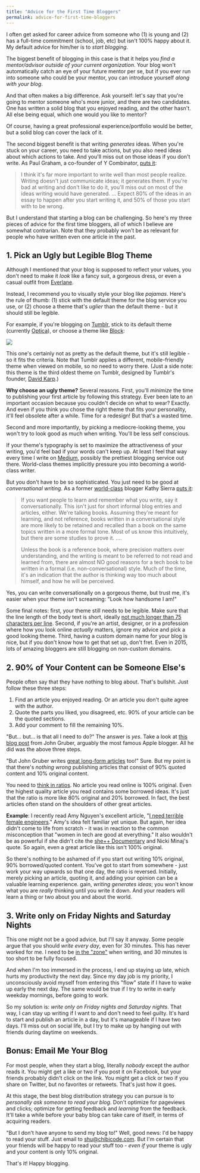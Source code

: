 ```yaml
---
title: "Advice for the First Time Bloggers"
permalink: advice-for-first-time-bloggers
---
```


I often get asked for career advice from someone who (1) is young and (2) has a full-time commitment (school, job, etc) but isn't 100% happy about it. My default advice for him/her is to *start blogging*.

The biggest benefit of blogging in this case is that it helps you *find a mentor/advisor outside of your current organization*. Your blog won't automatically catch an eye of your future mentor per se, but if you ever run into someone who could be your mentor, you can introduce yourself *along with your blog*.

And that often makes a big difference. Ask yourself: let's say that you're going to mentor someone who's more junior, and there are two candidates. One has written a solid blog that you enjoyed reading, and the other hasn't. All else being equal, which one would you like to mentor?

Of course, having a great professional experience/portfolio would be better, but a solid blog can cover the lack of it.

The second biggest benefit is that writing *generates* ideas. When you're stuck on your career, you need to take actions, but you also need ideas about which actions to take. And you'll miss out on those ideas if you don't write. As Paul Graham, a co-founder of Y Combinator, [puts it](http://www.paulgraham.com/writing44.html):

> I think it's far more important to write well than most people realize. Writing doesn't just communicate ideas; it generates them. If you're bad at writing and don't like to do it, you'll miss out on most of the ideas writing would have generated. ... Expect 80% of the ideas in an essay to happen after you start writing it, and 50% of those you start with to be wrong.

But I understand that starting a blog can be challenging. So here's my three pieces of advice for the first time bloggers, all of which I believe are somewhat contrarian. Note that they probably won't be as relevant for people who have written even one article in the past.

## 1. Pick an Ugly but Legible Blog Theme

Although I mentioned that your blog is supposed to reflect your values, you don't need to make it *look* like a fancy suit, a gorgeous dress, or even a casual outfit from [Everlane](https://www.everlane.com/).

Instead, I recommend you to visually style your blog like *pajamas*. Here's the rule of thumb: (1) stick with the default theme for the blog service you use, or (2) choose a theme that's *uglier* than the default theme - but it should still be legible.

For example, if you're blogging on [Tumblr](http://tumblr.com), stick to its default theme (currently [Optica](https://www.tumblr.com/theme/37310)), or choose a theme like [Block](https://www.tumblr.com/theme/3):

![](http://chibicode.com/assets/images/2015-05-06-1/block.png)

This one's certainly not as pretty as the default theme, but it's still legible - so it fits the criteria. Note that Tumblr applies a different, mobile-friendly theme when viewed on mobile, so no need to worry there. (Just a side note: this theme is the third oldest theme on Tumblr, designed by Tumblr's founder, [David Karp](http://en.wikipedia.org/wiki/David_Karp).)

**Why choose an ugly theme?** Several reasons. First, you'll *minimize* the time to publishing your first article by following this strategy. Ever been late to an important occasion because you couldn't decide on what to wear? Exactly. And even if you think you chose the right theme that fits your personality, it'll feel obsolete after a while. Time for a redesign! But that's a wasted time.

Second and more importantly, by picking a mediocre-looking theme, you won't try to look good as much when writing. You'll be less self conscious.

If your theme's typography is set to maximize the attractiveness of your writing, you'd feel bad if your words can't keep up. At least I feel that way every time I write on [Medium](http://medium.com/), possibly the prettiest blogging service out there. World-class themes implicitly pressure you into becoming a world-class writer.

But you don't have to be so sophisticated. You just need to be good at *conversational writing*. As a former [world-class](http://headrush.typepad.com/creating_passionate_users/2006/05/what_makes_a_po.html) blogger Kathy Sierra [puts it](http://headrush.typepad.com/creating_passionate_users/2005/09/conversational_.html):

> If you want people to learn and remember what you write, say it conversationally. This isn't just for short informal blog entries and articles, either. We're talking books. Assuming they're meant for learning, and not reference, books written in a conversational style are more likely to be retained and recalled than a book on the same topics written in a more formal tone. Most of us know this intuitively, but there are some studies to prove it. ....
>
> Unless the book is a reference book, where precision matters over understanding, and the writing is meant to be referred to not read and learned from, there are almost NO good reasons for a tech book to be written in a formal (i.e. non-conversational) style. Much of the time, it's an indication that the author is thinking way too much about himself, and how he will be perceived.

Yes, you can write conversationally on a gorgeous theme, but trust me, it's easier when your theme isn't screaming: "Look how handsome I am!"

Some final notes: first, your theme still needs to be legible. Make sure that the line length of the body text is short, ideally [not much longer than 75 characters per line](http://baymard.com/blog/line-length-readability). Second, if you're an artist, designer, or in a profession where how you look online *actually* matters, ignore my advice and pick a good looking theme. Third, having a custom domain name for your blog is nice, but if you don't know how to get that set up, don't fret. Even in 2015, lots of amazing bloggers are still blogging on non-custom domains.

## 2. 90% of Your Content can be Someone Else's

People often say that they have nothing to blog about. That's bullshit. Just follow these three steps:

1. Find an article you enjoyed reading. Or an article you don't quite agree with the author.
2. Quote the parts you liked, you disagreed, etc. 90% of your article can be the quoted sections.
3. Add your comment to fill the remaining 10%.

"But... but... is that all I need to do?" The answer is *yes*. Take a look at [this blog post](http://daringfireball.net/linked/2015/05/04/kovach-apple-watch) from John Gruber, arguably the most famous Apple blogger. All he did was the above three steps.

"But John Gruber writes [great long-form articles](http://daringfireball.net/2015/04/the_apple_watch) too!" Sure. But my point is that there's *nothing wrong* publishing articles that consist of 90% quoted content and 10% original content.

You need to [think in ratios](https://blog.bufferapp.com/the-habits-of-successful-people-thinking-in-ratios). No article you read online is 100% original. Even the highest quality article you read contains some borrowed ideas. It's just that the ratio is more like 80% original and 20% borrowed. In fact, the best articles often stand on the shoulders of other great articles.

**Example**: I recently read Amy Nguyen's excellent article, "[I need terrible female engineers](https://medium.com/@amyngyn/i-need-terrible-female-engineers-1023a2e973dd)." Amy's idea felt familiar yet unique. But again, her idea didn't come to life from scratch - it was in reaction to the common misconception that "women in tech are good at everything." It also wouldn't be as powerful if she didn't cite the [she++ Documentary](http://vimeo.com/63877454) and Nicki Minaj's quote. So again, even a great article like this isn't 100% original.

So there's nothing to be ashamed of if you start out writing 10% original, 90% borrowed/quoted content. You've got to start from somewhere - just work your way upwards so that one day, the ratio is reversed. Initially, merely picking an article, quoting it, and adding your opinion can be a valuable learning experience. gain, *writing generates ideas*; you won't know what you are *really* thinking until you write it down. And your readers will learn a thing or two about you and about the world.

## 3. Write only on Friday Nights and Saturday Nights

This one might not be a good advice, but I'll say it anyway. Some people argue that you should *write every day*, even for 30 minutes. This has never worked for me. I need to be [in the "zone"](http://en.wikipedia.org/wiki/Flow_%28psychology%29) when writing, and 30 minutes is too short to be fully focused.

And when I'm too immersed in the process, I end up staying up late, which hurts my productivity the next day. Since my day job is my priority, I unconsciously avoid myself from entering this "flow" state if I have to wake up early the next day. The same would be true if I try to write in early weekday mornings, before going to work.

So my solution is: *write only on Friday nights and Saturday nights*. That way, I can stay up writing if I want to and don't need to feel guilty. It's hard to start and publish an article in a day, but it's manageable if I have two days. I'll miss out on social life, but I try to make up by hanging out with friends during daytime on weekends.

## Bonus: Email Me Your Blog

For most people, when they start a blog, literally *nobody* except the author reads it. You might get a like or two if you post it on Facebook, but your friends probably didn't click on the link. You might get a click or two if you share on Twitter, but no favorites or retweets. That's just how it goes.

At this stage, the best blog distribution strategy you can pursue is to *personally ask someone to read your blog*. Don't optimize for pageviews and clicks; optimize for getting feedback and *learning* from the feedback. It'll take a while before your baby blog can take care of itself, in terms of acquiring readers.

"But I don't have anyone to send my blog to!" Well, good news: I'd be happy to read your stuff. Just email to [shu@chibicode.com](mailto:shu@chibicode.com). But I'm certain that your friends will be happy to read your stuff too - *even if* your theme is ugly and your content is only 10% original.

That's it! Happy blogging.
